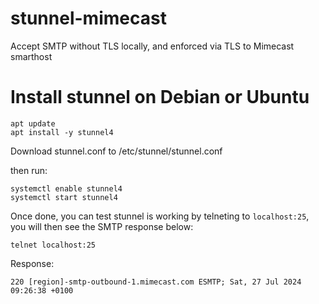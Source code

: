 # stunnel-mimecast
Accept SMTP without TLS locally, and enforced via TLS to Mimecast smarthost

# Install stunnel on Debian or Ubuntu
````
apt update
apt install -y stunnel4
````
Download stunnel.conf to /etc/stunnel/stunnel.conf

then run:
````
systemctl enable stunnel4
systemctl start stunnel4
````

Once done, you can test stunnel is working by telneting to `localhost:25`, you will then see the SMTP response below:
````
telnet localhost:25
````

Response:
````
220 [region]-smtp-outbound-1.mimecast.com ESMTP; Sat, 27 Jul 2024 09:26:38 +0100
````
